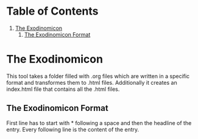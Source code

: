 
# Table of Contents

1.  [The Exodinomicon](#org3720483)
    1.  [The Exodinomicon Format](#orgd6c40f1)


<a id="org3720483"></a>

# The Exodinomicon

This tool takes a folder filled with .org files which are written in a 
specific format and transformes them to .html files. Additionally it creates
an index.html file that contains all the .html files.


<a id="orgd6c40f1"></a>

## The Exodinomicon Format

First line has to start with \* following a space and then the headline of the entry.
Every following line is the content of the entry.

